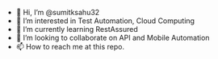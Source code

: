 - 👋 Hi, I’m @sumitksahu32
- 👀 I’m interested in Test Automation, Cloud Computing
- 🌱 I’m currently learning RestAssured
- 💞️ I’m looking to collaborate on API and Mobile Automation
- 📫 How to reach me at this repo.

<!---
sumitksahu32/sumitksahu32 is a ✨ special ✨ repository because its `README.md` (this file) appears on your GitHub profile.
You can click the Preview link to take a look at your changes.
--->
